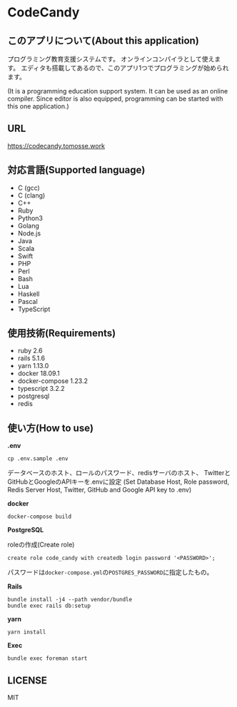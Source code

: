 # CodeCandy

## このアプリについて(About this application)

プログラミング教育支援システムです。
オンラインコンパイラとして使えます。
エディタも搭載してあるので、このアプリ1つでプログラミングが始められます。

(It is a programming education support system.
It can be used as an online compiler.
Since editor is also equipped, programming can be started with this one application.)

## URL
https://codecandy.tomosse.work

## 対応言語(Supported language)

- C (gcc)
- C (clang)
- C++
- Ruby
- Python3
- Golang
- Node.js
- Java
- Scala
- Swift
- PHP
- Perl
- Bash
- Lua
- Haskell
- Pascal
- TypeScript

## 使用技術(Requirements)

- ruby 2.6
- rails 5.1.6
- yarn 1.13.0
- docker 18.09.1
- docker-compose 1.23.2
- typescript 3.2.2
- postgresql
- redis

## 使い方(How to use)
__.env__
```
cp .env.sample .env
```
データベースのホスト、ロールのパスワード、redisサーバのホスト、
TwitterとGitHubとGoogleのAPIキーを.envに設定
(Set Database Host, Role password, Redis Server Host, Twitter, GitHub and Google API key to .env)

__docker__
```
docker-compose build
```

__PostgreSQL__
  
roleの作成(Create role)  
```
create role code_candy with createdb login password '<PASSWORD>';
```
パスワードは`docker-compose.yml`の`POSTGRES_PASSWORD`に指定したもの。

__Rails__
```
bundle install -j4 --path vendor/bundle
bundle exec rails db:setup
```

__yarn__
```
yarn install
```

__Exec__
```
bundle exec foreman start
```
## LICENSE
MIT
